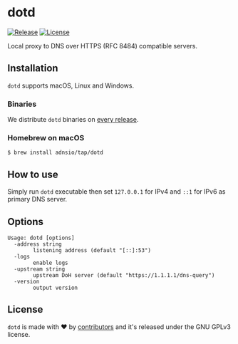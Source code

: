 # dotd

[![Release](https://img.shields.io/github/release/adnsio/dotd?style=flat-square)](https://github.com/adnsio/dotd/releases/latest)
[![License](https://img.shields.io/github/license/adnsio/dotd?style=flat-square)](https://github.com/adnsio/dotd/blob/master/LICENSE)

Local proxy to DNS over HTTPS (RFC 8484) compatible servers.

## Installation

`dotd` supports macOS, Linux and Windows.

### Binaries

We distribute `dotd` binaries on [every release](https://github.com/adnsio/dotd/releases).

### Homebrew on macOS

```
$ brew install adnsio/tap/dotd
```

## How to use

Simply run `dotd` executable then set `127.0.0.1` for IPv4 and `::1` for IPv6 as primary DNS server.

## Options

```
Usage: dotd [options]
  -address string
        listening address (default "[::]:53")
  -logs
        enable logs
  -upstream string
        upstream DoH server (default "https://1.1.1.1/dns-query")
  -version
        output version
```

## License

`dotd` is made with ♥ by [contributors](https://github.com/adnsio/dotd/graphs/contributors) and it's released under the GNU GPLv3 license.
